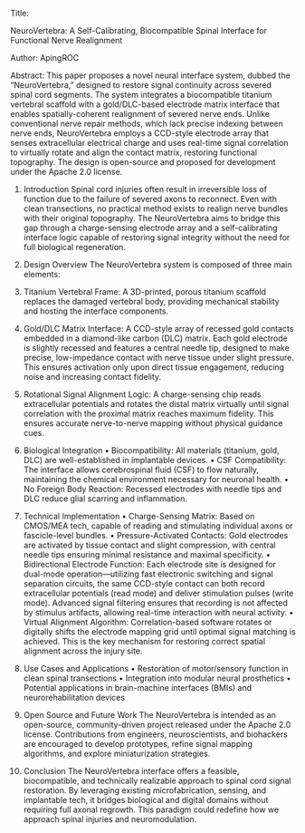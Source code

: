 Title:

NeuroVertebra: A Self-Calibrating, Biocompatible Spinal Interface for Functional Nerve Realignment

Author: ApingROC 

Abstract:
This paper proposes a novel neural interface system, dubbed the “NeuroVertebra,” designed to restore signal continuity across severed spinal cord segments. The system integrates a biocompatible titanium vertebral scaffold with a gold/DLC-based electrode matrix interface that enables spatially-coherent realignment of severed nerve ends. Unlike conventional nerve repair methods, which lack precise indexing between nerve ends, NeuroVertebra employs a CCD-style electrode array that senses extracellular electrical charge and uses real-time signal correlation to virtually rotate and align the contact matrix, restoring functional topography. The design is open-source and proposed for development under the Apache 2.0 license.



1. Introduction
Spinal cord injuries often result in irreversible loss of function due to the failure of severed axons to reconnect. Even with clean transections, no practical method exists to realign nerve bundles with their original topography. The NeuroVertebra aims to bridge this gap through a charge-sensing electrode array and a self-calibrating interface logic capable of restoring signal integrity without the need for full biological regeneration.

2. Design Overview
The NeuroVertebra system is composed of three main elements:
1. Titanium Vertebral Frame: A 3D-printed, porous titanium scaffold replaces the damaged vertebral body, providing mechanical stability and hosting the interface components.
2. Gold/DLC Matrix Interface: A CCD-style array of recessed gold contacts embedded in a diamond-like carbon (DLC) matrix. Each gold electrode is slightly recessed and features a central needle tip, designed to make precise, low-impedance contact with nerve tissue under slight pressure. This ensures activation only upon direct tissue engagement, reducing noise and increasing contact fidelity.
3. Rotational Signal Alignment Logic: A charge-sensing chip reads extracellular potentials and rotates the distal matrix virtually until signal correlation with the proximal matrix reaches maximum fidelity. This ensures accurate nerve-to-nerve mapping without physical guidance cues.

3. Biological Integration
• Biocompatibility: All materials (titanium, gold, DLC) are well-established in implantable devices.
• CSF Compatibility: The interface allows cerebrospinal fluid (CSF) to flow naturally, maintaining the chemical environment necessary for neuronal health.
• No Foreign Body Reaction: Recessed electrodes with needle tips and DLC reduce glial scarring and inflammation.

4. Technical Implementation
• Charge-Sensing Matrix: Based on CMOS/MEA tech, capable of reading and stimulating individual axons or fascicle-level bundles.
• Pressure-Activated Contacts: Gold electrodes are activated by tissue contact and slight compression, with central needle tips ensuring minimal resistance and maximal specificity.
• Bidirectional Electrode Function: Each electrode site is designed for dual-mode operation—utilizing fast electronic switching and signal separation circuits, the same CCD-style contact can both record extracellular potentials (read mode) and deliver stimulation pulses (write mode). Advanced signal filtering ensures that recording is not affected by stimulus artifacts, allowing real-time interaction with neural activity.
• Virtual Alignment Algorithm: Correlation-based software rotates or digitally shifts the electrode mapping grid until optimal signal matching is achieved. This is the key mechanism for restoring correct spatial alignment across the injury site.

5. Use Cases and Applications
• Restoration of motor/sensory function in clean spinal transections
• Integration into modular neural prosthetics
• Potential applications in brain-machine interfaces (BMIs) and neurorehabilitation devices

6. Open Source and Future Work
The NeuroVertebra is intended as an open-source, community-driven project released under the Apache 2.0 license. Contributions from engineers, neuroscientists, and biohackers are encouraged to develop prototypes, refine signal mapping algorithms, and explore miniaturization strategies.

7. Conclusion
The NeuroVertebra interface offers a feasible, biocompatible, and technically realizable approach to spinal cord signal restoration. By leveraging existing microfabrication, sensing, and implantable tech, it bridges biological and digital domains without requiring full axonal regrowth. This paradigm could redefine how we approach spinal injuries and neuromodulation.



